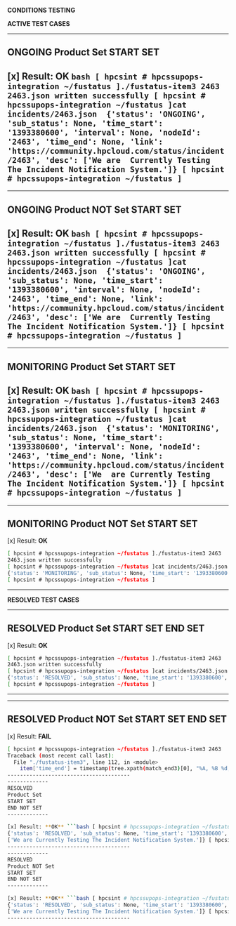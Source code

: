 **CONDITIONS TESTING**

**ACTIVE TEST CASES**

-------------  
ONGOING
Product Set
START SET
-------------

[x] Result: **OK** ```bash [ hpcsint # hpcssupops-integration ~/fustatus ]./fustatus-item3 2463 2463.json written successfully [ hpcsint # hpcssupops-integration ~/fustatus ]cat incidents/2463.json 
{'status': 'ONGOING', 'sub_status': None, 'time_start': '1393380600', 'interval': None, 'nodeId': '2463', 'time_end': None, 'link': 'https://community.hpcloud.com/status/incident/2463', 'desc': ['We are 
Currently Testing The Incident Notification System.']} [ hpcsint # hpcssupops-integration ~/fustatus ] ```
---------------------------------------

-------------
ONGOING
Product NOT Set
START SET
-------------

[x] Result: **OK** ```bash [ hpcsint # hpcssupops-integration ~/fustatus ]./fustatus-item3 2463 2463.json written successfully [ hpcsint # hpcssupops-integration ~/fustatus ]cat incidents/2463.json 
{'status': 'ONGOING', 'sub_status': None, 'time_start': '1393380600', 'interval': None, 'nodeId': '2463', 'time_end': None, 'link': 'https://community.hpcloud.com/status/incident/2463', 'desc': ['We are 
Currently Testing The Incident Notification System.']} [ hpcsint # hpcssupops-integration ~/fustatus ] ```
---------------------------------------

-------------
MONITORING
Product Set
START SET
-------------

[x] Result: **OK** ```bash [ hpcsint # hpcssupops-integration ~/fustatus ]./fustatus-item3 2463 2463.json written successfully [ hpcsint # hpcssupops-integration ~/fustatus ]cat incidents/2463.json 
{'status': 'MONITORING', 'sub_status': None, 'time_start': '1393380600', 'interval': None, 'nodeId': '2463', 'time_end': None, 'link': 'https://community.hpcloud.com/status/incident/2463', 'desc': ['We 
are Currently Testing The Incident Notification System.']} [ hpcsint # hpcssupops-integration ~/fustatus ] ```
---------------------------------------

-------------
MONITORING
Product NOT Set
START SET
-------------

[x] Result: **OK**
```bash
[ hpcsint # hpcssupops-integration ~/fustatus ]./fustatus-item3 2463
2463.json written successfully
[ hpcsint # hpcssupops-integration ~/fustatus ]cat incidents/2463.json
{'status': 'MONITORING', 'sub_status': None, 'time_start': '1393380600', 'interval': None, 'nodeId': '2463', 'time_end': None, 'link': 'https://community.hpcloud.com/status/incident/2463', 'desc': ['We are Currently Testing The Incident Notification System.']}
[ hpcsint # hpcssupops-integration ~/fustatus ]

```
---------------------------------------


**RESOLVED  TEST CASES**

-------------
RESOLVED
Product Set
START SET
END SET
-------------

[x] Result: **OK**
```bash
[ hpcsint # hpcssupops-integration ~/fustatus ]./fustatus-item3 2463
2463.json written successfully
[ hpcsint # hpcssupops-integration ~/fustatus ]cat incidents/2463.json
{'status': 'RESOLVED', 'sub_status': None, 'time_start': '1393380600', 'interval': None, 'nodeId': '2463', 'time_end': '1393425000', 'link': 'https://community.hpcloud.com/status/incident/2463', 'desc': ['We are Currently Testing The Incident Notification System.']}
[ hpcsint # hpcssupops-integration ~/fustatus ]

```
---------------------------------------
-------------
RESOLVED
Product NOT Set
START SET
END SET
-------------
[x] Result: **FAIL**
```bash
[ hpcsint # hpcssupops-integration ~/fustatus ]./fustatus-item3 2463
Traceback (most recent call last):
  File "./fustatus-item3", line 112, in <module>
    item['time_end'] = timestamp(tree.xpath(match_end3)[0], "%A, %B %d, %Y %I:%M %p %Z", "%s") IndexError: list index out of range [ hpcsint # hpcssupops-integration ~/fustatus ] ```
---------------------------------------
-------------
RESOLVED
Product Set
START SET
END NOT SET
-------------

[x] Result: **OK** ```bash [ hpcsint # hpcssupops-integration ~/fustatus ]./fustatus-item3 2463 2463.json written successfully [ hpcsint # hpcssupops-integration ~/fustatus ]cat incidents/2463.json 
{'status': 'RESOLVED', 'sub_status': None, 'time_start': '1393380600', 'interval': None, 'nodeId': '2463', 'time_end': '1393380600', 'link': 'https://community.hpcloud.com/status/incident/2463', 'desc': 
['We are Currently Testing The Incident Notification System.']} [ hpcsint # hpcssupops-integration ~/fustatus ] ```
---------------------------------------
-------------
RESOLVED
Product NOT Set
START SET
END NOT SET
-------------

[x] Result: **OK** ```bash [ hpcsint # hpcssupops-integration ~/fustatus ]./fustatus-item3 2463 2463.json written successfully [ hpcsint # hpcssupops-integration ~/fustatus ]cat incidents/2463.json 
{'status': 'RESOLVED', 'sub_status': None, 'time_start': '1393380600', 'interval': None, 'nodeId': '2463', 'time_end': '1393380600', 'link': 'https://community.hpcloud.com/status/incident/2463', 'desc': 
['We are Currently Testing The Incident Notification System.']} [ hpcsint # hpcssupops-integration ~/fustatus ] ```
---------------------------------------




